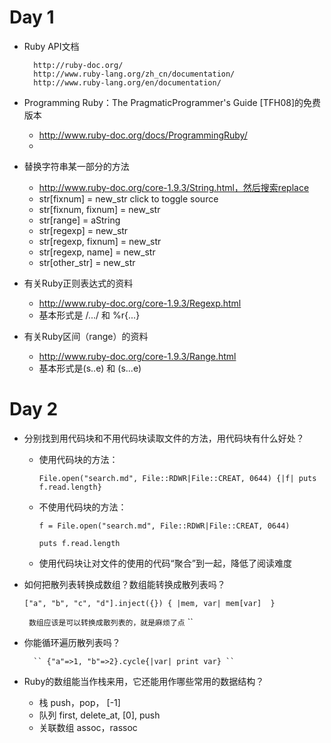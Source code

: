 # Day 1 #
* Ruby API文档

		http://ruby-doc.org/ 
		http://www.ruby-lang.org/zh_cn/documentation/ 
		http://www.ruby-lang.org/en/documentation/
	
* Programming Ruby：The PragmaticProgrammer's Guide [TFH08]的免费版本 
	* http://www.ruby-doc.org/docs/ProgrammingRuby/
	*
* 替换字符串某一部分的方法
	* http://www.ruby-doc.org/core-1.9.3/String.html，然后搜索replace
	* str[fixnum] = new_str click to toggle source
	* str[fixnum, fixnum] = new_str
	* str[range] = aString
	* str[regexp] = new_str
	* str[regexp, fixnum] = new_str
	* str[regexp, name] = new_str
	* str[other_str] = new_str

* 有关Ruby正则表达式的资料

	* http://www.ruby-doc.org/core-1.9.3/Regexp.html
	* 基本形式是 /.../ 和 %r{...}

* 有关Ruby区间（range）的资料

	* http://www.ruby-doc.org/core-1.9.3/Range.html
	* 基本形式是(s..e) 和 (s...e)


# Day 2 #
* 分别找到用代码块和不用代码块读取文件的方法，用代码块有什么好处？
	*	使用代码块的方法：

		``File.open("search.md", File::RDWR|File::CREAT, 0644) {|f| puts f.read.length}``
			

	*	不使用代码块的方法：

		``f = File.open("search.md", File::RDWR|File::CREAT, 0644)``

		``puts f.read.length``
				

	*	使用代码块让对文件的使用的代码“聚合”到一起，降低了阅读难度

* 如何把散列表转换成数组？数组能转换成散列表吗？

    `` ["a", "b", "c", "d"].inject({}) { |mem, var| mem[var]  }	``
    
	`` 数组应该是可以转换成散列表的，就是麻烦了点``
	``  

* 你能循环遍历散列表吗？
	
		`` {"a"=>1, "b"=>2}.cycle{|var| print var} ``

* Ruby的数组能当作栈来用，它还能用作哪些常用的数据结构？
	* 栈	  push，pop， [-1]
	* 队列  first, delete_at, [0], push
	* 关联数组 assoc，rassoc
	
  